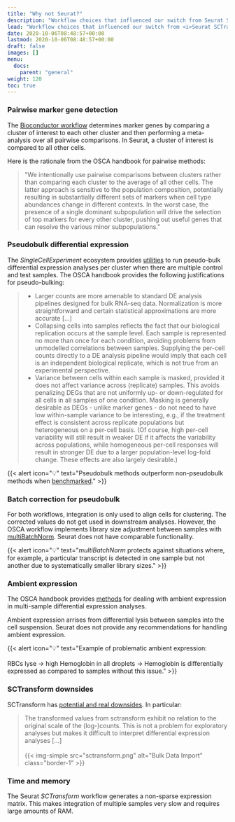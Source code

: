 ```yaml
---
title: "Why not Seurat?"
description: "Workflow choices that influenced our switch from Seurat SCTransform to the Bioconductor SingleCellExperiment ecosystem."
lead: "Workflow choices that influenced our switch from <i>Seurat SCTransform</i> to the Bioconductor <i>SingleCellExperiment</i> ecosystem."
date: 2020-10-06T08:48:57+00:00
lastmod: 2020-10-06T08:48:57+00:00
draft: false
images: []
menu:
  docs:
    parent: "general"
weight: 120
toc: true
---
```



### Pairwise marker gene detection

The [Bioconductor workflow](http://bioconductor.org/books/release/OSCA/marker-detection.html#pairwise-tests-between-clusters) determines marker genes by comparing a cluster of interest to each other cluster and then performing a meta-analysis over all pairwise comparisons. In Seurat, a cluster of interest is compared to all other cells.

Here is the rationale from the OSCA handbook for pairwise methods:

> "We intentionally use pairwise comparisons between clusters rather than comparing each cluster to the average of all other cells. The latter approach is sensitive to the population composition, potentially resulting in substantially different sets of markers when cell type abundances change in different contexts. In the worst case, the presence of a single dominant subpopulation will drive the selection of top markers for every other cluster, pushing out useful genes that can resolve the various minor subpopulations."

### Pseudobulk differential expression

The *SingleCellExperiment* ecosystem provides [utilities](http://bioconductor.org/books/release/OSCA/multi-sample-comparisons.html) to run pseudo-bulk differential expression analyses per cluster when there are multiple control and test samples. The OSCA handbook provides the following justifications for pseudo-bulking:

> * Larger counts are more amenable to standard DE analysis pipelines designed for bulk RNA-seq data. Normalization is more straightforward and certain statistical approximations are more accurate [...] 
> * Collapsing cells into samples reflects the fact that our biological replication occurs at the sample level. Each sample is represented no more than once for each condition, avoiding problems from unmodelled correlations between samples. Supplying the per-cell counts directly to a DE analysis pipeline would imply that each cell is an independent biological replicate, which is not true from an experimental perspective.
> * Variance between cells within each sample is masked, provided it does not affect variance across (replicate) samples. This avoids penalizing DEGs that are not uniformly up- or down-regulated for all cells in all samples of one condition. Masking is generally desirable as DEGs - unlike marker genes - do not need to have low within-sample variance to be interesting, e.g., if the treatment effect is consistent across replicate populations but heterogeneous on a per-cell basis. (Of course, high per-cell variability will still result in weaker DE if it affects the variability across populations, while homogeneous per-cell responses will result in stronger DE due to a larger population-level log-fold change. These effects are also largely desirable.)

{{< alert icon="💡" text="Pseudobulk methods outperform non-pseudobulk methods when <a href='https://www.biorxiv.org/content/biorxiv/early/2019/07/26/713412.full.pdf'>benchmarked</a>." >}}

### Batch correction for pseudobulk

For both workflows, integration is only used to align cells for clustering. The corrected values do not get used in downstream analyses. However, the OSCA workflow implements library size adjustment between samples with [multiBatchNorm](http://bioconductor.org/books/release/OSCA/integrating-datasets.html). Seurat does not have comparable functionality.


{{< alert icon="💡" text="<i>multiBatchNorm</i> protects against situations where, for example, a particular transcript is detected in one sample but not another due to systematically smaller library sizes." >}}


### Ambient expression

The OSCA handbook provides [methods](http://bioconductor.org/books/release/OSCA/multi-sample-comparisons.html#ambient-problems) for dealing with ambient expression in multi-sample differential expression analyses.

Ambient expression arrises from differential lysis between samples into the cell suspension. Seurat does not provide any recommendations for handling ambient expression.

{{< alert icon="💡" text="Example of problematic ambient expression:</br></br> RBCs lyse → high Hemoglobin in all droplets → Hemoglobin is differentially expressed as compared to samples without this issue." >}}


### SCTransform downsides

SCTransform has [potential and real downsides](https://ltla.github.io/SingleCellThoughts/general/transformation.html). In particular:

> The transformed values from sctransform exhibit no relation to the original scale of the (log-)counts. This is not a problem for exploratory analyses but makes it difficult to interpret differential expression analyses [...]</br></br>
> {{< img-simple src="sctransform.png" alt="Bulk Data Import" class="border-1" >}}


### Time and memory

The Seurat *SCTransform* workflow generates a non-sparse expression matrix. This makes integration of multiple samples very slow and requires large amounts of RAM.